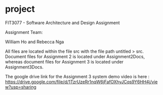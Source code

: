 # project
FIT3077 - Software Architecture and Design Assignment

Assignment Team: 

William Ho and Rebecca Nga

All files are located within the file src with the file path untitled > src.
Document files for Assignment 2 is located under Assignment2Docs, whereas
document files for Assignment 3 is located under Assignment3Docs.

The google drive link for the Assignment 3 system demo video is here :
https://drive.google.com/file/d/1TzrUzeRr1nqW6jFafOXhyJCqs9Y6HH4j/view?usp=sharing

